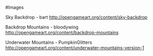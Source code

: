 #Images

Sky Backdrop - bart
http://opengameart.org/content/sky-backdrop

Backdrop Mountains - bloodywing
http://opengameart.org/content/backdrop-mountains

Underwater Mountains - PumpkinGlitters
http://opengameart.org/content/underwater-mountains-version-1
